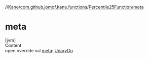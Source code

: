 //[Kane](../../index.md)/[com.github.jomof.kane.functions](../index.md)/[Percentile25Function](index.md)/[meta](meta.md)



# meta  
[jvm]  
Content  
open override val [meta](meta.md): [UnaryOp](../../com.github.jomof.kane.impl/-unary-op/index.md)  



